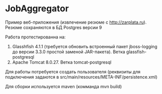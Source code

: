 ﻿# JobAggregator

Пример веб-приложения (извлечение резюме с http://zarplata.ru). Резюме сохраняются в БД Postgres версии 9

Работа протестированна на:
1) Glasshfish 4.1.1 (требуется обновить встроенный пакет jboss-logging до версии 3.3.0 простой заменой JAR-пакета). Ветка glassfish-postgresql
2) Apache Tomcat 8.0.27. Ветка tomcat-postgresql

Для работы потребуется создать пользователя (реквизиты для подключения задаются в src/main/resources/META-INF/persistence.xml)

Для сборки используется maven (комманда mvn build)
